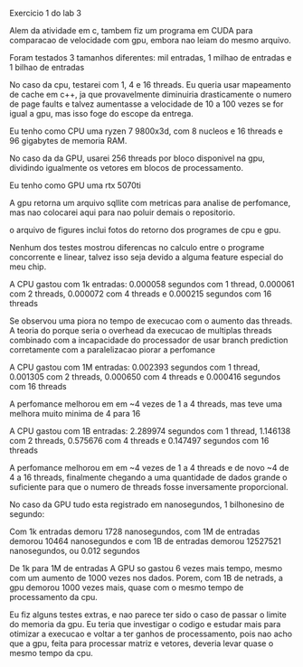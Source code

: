 Exercicio 1 do lab 3

Alem da atividade em c, tambem fiz um programa em CUDA para comparacao de velocidade com gpu, embora nao leiam do mesmo arquivo.

Foram testados 3 tamanhos diferentes: mil entradas, 1 milhao de entradas e 1 bilhao de entradas

No caso da cpu, testarei com 1, 4 e 16 threads. Eu queria usar mapeamento de cache em c++, ja que provavelmente diminuiria drasticamente o numero de page faults e talvez aumentasse a velocidade de 10 a 100 vezes se for igual a gpu, mas isso foge do escope da entrega.

Eu tenho como CPU uma ryzen 7 9800x3d, com 8 nucleos e 16 threads e 96 gigabytes de memoria RAM.

No caso da da GPU, usarei 256 threads por bloco disponivel na gpu, dividindo igualmente os vetores em blocos de processamento.

Eu tenho como GPU uma rtx 5070ti

A gpu retorna um arquivo sqllite com metricas para analise de perfomance, mas nao colocarei aqui para nao poluir demais o repositorio.

o arquivo de figures inclui fotos do retorno dos programes de cpu e gpu.

Nenhum dos testes mostrou diferencas no calculo entre o programe concorrente e linear, talvez isso seja devido a alguma feature especial do meu chip.

A CPU gastou com 1k entradas:
0.000058 segundos com 1 thread, 0.000061 com 2 threads, 0.000072 com 4 threads e 0.000215 segundos com 16 threads

Se observou uma piora no tempo de execucao com o aumento das threads. A teoria do porque seria o overhead da execucao de multiplas threads combinado com a incapacidade do processador de usar branch prediction corretamente com a paralelizacao piorar a perfomance

A CPU gastou com 1M entradas:
0.002393 segundos com 1 thread, 0.001305 com 2 threads, 0.000650 com 4 threads e 0.000416 segundos com 16 threads

A perfomance melhorou em em ~4 vezes de 1 a 4 threads, mas teve uma melhora muito minima de 4 para 16

A CPU gastou com 1B entradas:
2.289974 segundos com 1 thread, 1.146138 com 2 threads, 0.575676 com 4 threads e 0.147497 segundos com 16 threads

A perfomance melhorou em em ~4 vezes de 1 a 4 threads e de novo ~4 de 4 a 16 threads, finalmente chegando a uma quantidade de dados grande o suficiente para que o numero de threads fosse inversamente proporcional.

No caso da GPU tudo esta registrado em nanosegundos, 1 bilhonesino de segundo: 

Com 1k entradas demoru 1728 nanosegundos, com 1M de entradas demorou 10464 nanosegundos e com 1B de entradas demorou 12527521 nanosegundos, ou 0.012 segundos 

De 1k para 1M de entradas A GPU so gastou 6 vezes mais tempo, mesmo com um aumento de 1000 vezes nos dados. Porem, com 1B de netrads, a gpu demorou 1000 vezes mais, quase com o mesmo tempo de processamento da cpu.

Eu fiz alguns testes extras, e nao parece ter sido o caso de passar o limite do memoria da gpu. Eu teria que investigar o codigo e estudar mais para otimizar a execucao e voltar a ter ganhos de processamento, pois nao acho que a gpu, feita para processar matriz e vetores, deveria levar quase o mesmo tempo da cpu.
